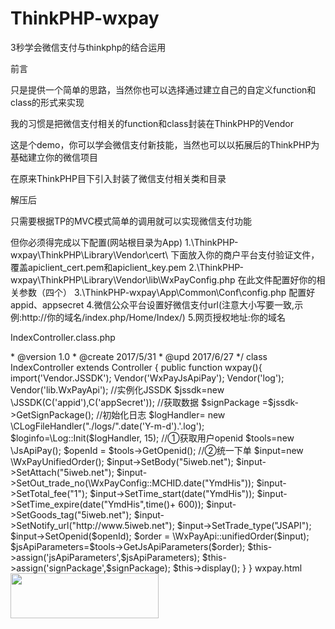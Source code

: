 # ThinkPHP-wxpay
3秒学会微信支付与thinkphp的结合运用

前言

只是提供一个简单的思路，当然你也可以选择通过建立自己的自定义function和class的形式来实现

我的习惯是把微信支付相关的function和class封装在ThinkPHP的Vendor

这是个demo，你可以学会微信支付新技能，当然也可以以拓展后的ThinkPHP为基础建立你的微信项目

在原来ThinkPHP目下引入封装了微信支付相关类和目录

解压后

只需要根据TP的MVC模式简单的调用就可以实现微信支付功能

但你必须得完成以下配置(网站根目录为App)
1.\ThinkPHP-wxpay\ThinkPHP\Library\Vendor\cert\ 下面放入你的商户平台支付验证文件，覆盖apiclient_cert.pem和apiclient_key.pem
2.\ThinkPHP-wxpay\ThinkPHP\Library\Vendor\lib\WxPayConfig.php 在此文件配置好你的相关参数（四个）
3.\ThinkPHP-wxpay\App\Common\Conf\config.php 配置好appid、appsecret
4.微信公众平台设置好微信支付url(注意大小写要一致,示例:http://你的域名/index.php/Home/Index/)
5.网页授权地址:你的域名


 IndexController.class.php
 <?php
namespace Home\Controller;
use Think\Controller;

/**
* @author CalvinPPD <www.5iweb.net>
* @version 1.0
* @create 2017/5/31
* @upd 2017/6/27
*/
class IndexController extends Controller {
	
	public function wxpay(){
			import('Vendor.JSSDK');
			Vendor('WxPayJsApiPay');
			Vendor('log');
			Vendor('lib.WxPayApi');
			
			//实例化JSSDK
			$jssdk=new \JSSDK(C('appid'),C('appSecret'));
			//获取数据
			$signPackage =$jssdk->GetSignPackage();
			//初始化日志
			$logHandler= new \CLogFileHandler("./logs/".date('Y-m-d').'.log');
			$loginfo=\Log::Init($logHandler, 15);
			
			//①获取用户openid
			$tools=new \JsApiPay();
			$openId = $tools->GetOpenid();
			
			
			
			//②统一下单
			$input=new \WxPayUnifiedOrder();
			$input->SetBody("5iweb.net");
			$input->SetAttach("5iweb.net");
			$input->SetOut_trade_no(\WxPayConfig::MCHID.date("YmdHis"));
			$input->SetTotal_fee("1");
			$input->SetTime_start(date("YmdHis"));
			$input->SetTime_expire(date("YmdHis",time()+ 600));
			$input->SetGoods_tag("5iweb.net");
			$input->SetNotify_url("http://www.5iweb.net");
			$input->SetTrade_type("JSAPI");
			$input->SetOpenid($openId);
			$order = \WxPayApi::unifiedOrder($input);
			$jsApiParameters=$tools->GetJsApiParameters($order);
	
			$this->assign('jsApiParameters',$jsApiParameters);
			$this->assign('signPackage',$signPackage);
			$this->display();
		
	}
	
	
}



wxpay.html
<!DOCTYPE html>
<html>
  <script>
    (function (doc, win) {
      var docEl = doc.documentElement,
          resizeEvt = 'orientationchange' in window ? 'orientationchange' : 'resize',
          recalc = function () {
              var clientWidth = docEl.clientWidth;
              if (!clientWidth) return;
              if(clientWidth>=640){
                  docEl.style.fontSize = '100px';
              }else{
                  docEl.style.fontSize = 100 * (clientWidth / 640) + 'px';
              }
          };

      if (!doc.addEventListener) return;
      win.addEventListener(resizeEvt, recalc, false);
      doc.addEventListener('DOMContentLoaded', recalc, false);
    })(document, window);
  </script>
	<head>
	<meta charset="utf-8">
	<meta name="viewport" content="user-scalable=no, width=device-width, initial-scale=1, maximum-scale=1">
	
    <script src="https://res.wx.qq.com/open/js/jweixin-1.2.0.js" type="text/javascript" charset="utf-8"></script>
	<title>wxpay</title>
    </head>
  <body>
	
		<div class="pay" style="margin:0 auto">
			<img src="{$Think.config.IMG_URL}payend.png"/ id="zhifu" style="margin:0 auto;width:237px;height:72px;">
		</div>
  </body>
  <script>
  	onload=function() {
		  document.getElementById('zhifu').addEventListener('touchstart',function() {
			  	if (typeof WeixinJSBridge == "undefined"){
				    if( document.addEventListener ){
				      document.addEventListener('WeixinJSBridgeReady', jsApiCall, false);
				    }else if (document.attachEvent){
				      document.attachEvent('WeixinJSBridgeReady', jsApiCall); 
				      document.attachEvent('onWeixinJSBridgeReady', jsApiCall);
				    }
			  	}else{
			   	 	jsApiCall();
			  	}
				function jsApiCall() {
					WeixinJSBridge.invoke(
					    'getBrandWCPayRequest',
					    {$jsApiParameters},
					    function(res){
					      WeixinJSBridge.log(res.err_msg);
					      if(res.err_msg.indexOf('ok')!=-1){
					      	localStorage.clear();
					   		location.href='{:U('index')}'
					      }
					    }
					);
				}
		  }); 		
  	}
	</script>
	
 </html>


